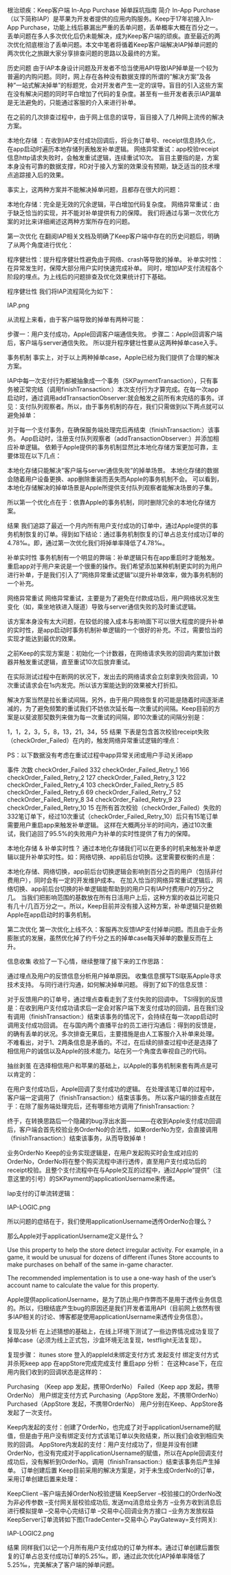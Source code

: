 
根治顽疾：Keep客户端 In-App Purchase 掉单踩坑指南
简介
In-App Purchase（以下简称IAP）是苹果为开发者提供的应用内购服务。Keep于17年初接入In-App Purchase，功能上线后暴漏出严重的丢单问题，丢单概率大概在百分之一。丢单问题在多人多次优化后仍未能解决，成为Keep客户端的顽疾。直至最近的两次优化彻底根治了丢单问题。本文中笔者将循着Keep客户端解决IAP掉单问题的两次优化之旅跟大家分享排查问题的思路以及最终的方案。

历史问题
由于IAP本身设计问题及开发者不恰当使用API导致IAP掉单是一个较为普遍的内购问题。同时，网上存在各种没有数据支撑的所谓的”解决方案”及各种”一站式解决掉单”的标题党，会对开发者产生一定的误导。盲目的引入这些方案在没有解决问题的同时平白增加了代码的复杂度。甚至有一些开发者表示IAP漏单是无法避免的，只能通过客服的介入来进行补单。

在之前的几次排查过程中，由于网上信息的误导，盲目接入了几种网上流传的解决方案。

本地化存储 ：在收到IAP支付成功回调后，将业务订单号、receipt信息持久化，在app启动时遍历本地存储列表触发补单逻辑。
网络异常重试：app校验receipt信息http请求失败时，会触发重试逻辑，连续重试10次。
盲目主要指的是，方案本身没有可靠的数据支撑，RD对于接入方案的效果没有预期，缺乏适当的技术埋点追踪接入后的效果。

事实上，这两种方案并不能解决掉单问题，且都存在很大的问题：

本地化存储：完全是无效的冗余逻辑，平白增加代码复杂度。
网络异常重试：由于缺乏恰当的实现，并不能对补单提供有力的保障。
我们将通过与第一次优化方案的对比来详细阐述这两种方案所存在的问题。

第一次优化
在翻阅IAP相关文档及明确了Keep客户端中存在的历史问题后，明确了从两个角度进行优化：

程序健壮性：提升程序健壮性避免由于网络、crash等导致的掉单。
补单实时性：在异常发生时，保障大部分用户实时快速完成补单。
同时，增加IAP支付流程各个阶段的埋点。为上线后的问题排查及优化效果统计打下基础。

程序健壮性
我们将IAP流程简化为如下：

IAP.png

从流程上来看，由于客户端导致的掉单有两种可能：

步骤一：用户支付成功，Apple回调客户端通信失败。
步骤二：Apple回调客户端后，客户端与server通信失败。
所以提升程序健壮性要从这两种掉单case入手。

事务机制
事实上，对于以上两种掉单case，Apple已经为我们提供了合理的解决方案。

IAP中每一次支付行为都被抽象成一个事务（SKPaymentTransaction），只有事务被正常完结（调用finishTransaction:）本次支付行为才算完成。在每一次app启动时，通过调用addTransactionObserver:就会触发之前所有未完结的事务。详见：支付队列观察者。所以，由于事务机制的存在，我们只需做到以下两点就可以避免掉单：

对于每一个支付事务，在确保服务端处理完后再结束（finishTransaction:）该事务。
App启动时，注册支付队列观察者（addTransactionObserver:）并添加相应补单逻辑。
依赖于Apple提供的事务机制显然比本地化存储方案更加可靠，主要体现在以下几点：

本地化存储只能解决”客户端与server通信失败”的掉单场景。
本地化存储的数据会随着用户设备更换、app删除重装而丢失而Apple的事务机制不会。
可以看到，本地化存储解决的掉单场景是Apple所提供支付队列观察者能解决场景的子集。

所以第一个优化点在于：依靠Apple的事务机制，同时删除冗余的本地化存储方案。

结果
我们追踪了最近一个月内所有用户支付成功的订单中，通过Apple提供的事务机制恢复的订单。得到如下结论：通过事务机制恢复的订单占总支付成功订单的4.78‰。即，通过第一次优化我们将掉单率降低了4.78‰。

补单实时性
事务机制有一个明显的弊端：补单逻辑只有在app重启时才能触发。 重启app对于用户来说是一个很重的操作。我们希望添加某种机制更实时的为用户进行补单，于是我们引入了”网络异常重试逻辑”以提升补单效率，做为事务机制的一个补充。

网络异常重试
网络异常重试，主要是为了避免在付款成功后，用户网络状况发生变化（如，乘坐地铁进入隧道）导致与server通信失败的及时重试逻辑。

该方案本身没有太大问题，在较低的接入成本与影响面下可以很大程度的提升补单的实时性，是app启动时事务机制补单逻辑的一个很好的补充。不过，需要恰当的实现才能达到最优的效果。

之前Keep的实现方案是：初始化一个计数器，在网络请求失败的回调内累加计数器并触发重试逻辑，直至重试10次后放弃重试。

在实际测试过程中在断网的状况下，发出去的网络请求会立刻拿到失败回调，10次重试请求会在1s内发完。所以该方案能达到的效果被大打折扣。

解决方案当然是拉长重试间隔，另外，由于用户网络恢复的可能是随着时间逐渐递减的，为了避免频繁的重试我们不妨依次延长每一次重试的间隔。Keep目前的方案是以斐波那契数列来做为每一次重试的间隔，即10次重试的间隔分别是：

1，1，2，3，5，8，13，21，34，55
结果
下表是包含首次校验receipt失败（checkOrder_Failed）在内的，触发网络异常重试逻辑的埋点：

PS：以下数据没有考虑在重试过程中app异常关闭或用户手动关闭app

事件	次数
checkOrder_Failed	332
checkOrder_Failed_Retry_1	166
checkOrder_Failed_Retry_2	127
checkOrder_Failed_Retry_3	122
checkOrder_Failed_Retry_4	103
checkOrder_Failed_Retry_5	85
checkOrder_Failed_Retry_6	69
checkOrder_Failed_Retry_7	52
checkOrder_Failed_Retry_8	34
checkOrder_Failed_Retry_9	23
checkOrder_Failed_Retry_10	15
在所有首次校验（checkOrder_Failed）失败的332笔订单下，经过10次重试（checkOrder_Failed_Retry_10）后只有15笔订单需要用户重启app来触发补单逻辑。 这样在大概两分半的时间内，通过10次重试，我们追回了95.5%的失败用户为补单的实时性提供了有力的保障。

本地化存储 & 补单实时性？
通过本地化存储我们可以在更多的时机来触发补单逻辑以提升补单实时性。如：网络切换、app前后台切换。这里需要权衡的点是：

本地化存储、网络切换，app前后台切换逻辑会影响到百分之百的用户（包括非付费用户），同时会有一定的开发维护成本。
在加入恰当的网络异常重试逻辑后，网络切换、app前后台切换的补单逻辑能帮助到的用户只有IAP付费用户的万分之几。
当我们把影响范围的基数放在所有日活用户上后，这种方案的收益比可能只有几十/几百万分之一。所以，Keep目前并没有接入这种方案，补单逻辑只是依赖Apple在app启动时的事务机制。

第二次优化
第一次优化上线不久：客服再次反馈IAP支付掉单问题。而且由于业务膨胀式的发展，虽然优化掉了约千分之五的掉单case每天掉单的数量反而在上升。

信息收集
收拾了一下心情，继续整理了接下来的工作思路：

通过埋点及用户的反馈信息分析用户掉单原因。
收集信息撰写TSI联系Apple寻求技术支持。
与同行进行沟通，如何解决掉单问题。
得到了如下的信息反馈：

对于反馈用户的订单号，通过埋点查看走到了支付失败的回调中。
TSI得到的反馈是：在收到用户支付成功请求后一定会对客户端下发支付成功的回调，且在我们没有调用（finishTransaction:）结束该事务的情况下，会持续在每一次app启动时调用支付成功回调。
在与国内两个直播平台的员工进行沟通后：得到的反馈是，的确有丢单的状况。多次排查无果后，主要措施是由人工客服介入补单来处理。
不难看出，对于1、2两条信息是矛盾的。不过，在后续的排查过程中还是选择了相信用户的诚信以及Apple的技术能力。站在另一个角度去审视自己的代码。

抽丝剥茧
在选择相信用户和苹果的基础上，以Apple的事务机制来套有两点是可以肯定的：

在用户支付成功后，Apple回调了支付成功的逻辑。
在处理该笔订单的过程中，客户端一定调用了（finishTransaction:）结束该事务。
所以客户端的排查点就在于：在除了服务端处理完后，还有哪些地方调用了finishTransaction:？

终于，在转换思路后一个隐藏的bug浮出水面————在收到Apple支付成功回调后，客户端会首先校验业务OrderNo的合法性，如果orderNo为空，会直接调用（finishTransaction:）结束该事务，从而导致掉单！

业务OrderNo
Keep的业务实现逻辑是，在用户发起购买时会生成对应的OrderNo，OrderNo将在整个购买流程中进行透传，直至用户支付成功后的receipt校验。且整个支付流程中在与Apple交互的过程中，通过Apple”提供”（注意这里的引号）的SKPayment的applicationUsername来传递。

Iap支付的订单流转逻辑：

IAP-LOGIC.png

所以问题的症结在于，我们使用applicationUsername透传OrderNo合理么？

那么Apple对于applicationUsername定义是什么？

Use this property to help the store detect irregular activity. For example, in a game, it would be unusual for dozens of different iTunes Store accounts to make purchases on behalf of the same in-game character.

The recommended implementation is to use a one-way hash of the user’s account name to calculate the value for this property.

Apple提供applicationUsername，是为了防止用户作弊而不是用于透传业务信息的。所以，归根结底产生bug的原因还是我们开发者滥用API（目前网上依然有很多IAP相关的讨论、博客都是使用applicationUsername来透传业务信息）。

复现及分析
在上述猜想的基础上，在线上环境下测试了一些边界情况成功复现了掉单case（必须为线上正式包，沙盒环境无法复现，testflight无法复现）。

复现步骤：
itunes store 登入的appleId未绑定支付方式
发起支付
绑定支付方式并杀死keep app
在appStore完成完成支付
重启app
分析：
在这种case下，在应用内我们收到的回调状态是这样的：

Purchasing （Keep app 发起，携带OrderNo）
Failed（Keep app 发起，携带OrderNo）
用户绑定支付方式
Purchasing（AppStore 发起，不携带OrderNo）
Purchased（AppStore 发起，不携带OrderNo）
用户分别在Keep、AppStore各发起了一次支付。

Keep内发起的支付：创建了OrderNo，也完成了对于applicationUsername的赋值，但是由于用户没有绑定支付方式该笔订单以失败结束，所以我们会收到相应失败的回调。
AppStore内发起的支付：用户支付成功了，但是并没有创建OrderNo，也没有完成对于applicationUsername的赋值，所以在Apple回调支付成功后，没有解析到OrderNo。调用（finishTransaction:）结束该事务后产生掉单。
订单创建后置
Keep目前采用的解决方案是，对于未生成OrderNo的订单，采用订单创建后置来处理：

KeepClient
–客户端去掉OrderNo校验逻辑
KeepServer
–校验接口的OrderNo改为非必传参数
–支付网关层校验成功后, 发送mq消息给业务方
–业务方收到消息后进行模拟提单
–交易中心完结订单
–交易中心回调业务方接口
–业务方发放权益
KeepServer订单流转如下图(TradeCenter=交易中心 PayGateway=支付网关):

IAP-LOGIC2.png

结果
同样我们以记一个月所有用户支付成功的订单为样本。通过订单创建后置恢复的订单占总支付成功订单的5.25‰。即，通过此次优化IAP掉单率降低了5.25‰，完美解决了客户端的掉单问题。

